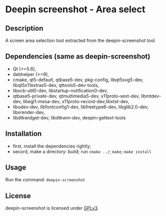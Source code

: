 # Deepin screenshot - Area select

## Description

A screen area selection tool extracted from the deepin-screenshot tool

## Dependencies (same as deepin-screenshot)

- Qt (>=5.6),
- debhelper (>=9),
- cmake, qt5-default, qtbase5-dev, pkg-config, libqt5svg5-dev, libqt5x11extras5-dev, qttools5-dev-tools,
- libxcb-util0-dev, libstartup-notification0-dev,
- qtbase5-private-dev, qtmultimedia5-dev, x11proto-xext-dev, libmtdev-dev, libegl1-mesa-dev, x11proto-record-dev,libxtst-dev,
- libudev-dev, libfontconfig1-dev, libfreetype6-dev, libglib2.0-dev, libxrender-dev,
- libdtkwidget-dev, libdtkwm-dev, deepin-gettext-tools

## Installation

- first, install the dependencies rightly;
- secord, make a directory: build; run `cmake ../`; `make`; `make install`

## Usage
Run the command: `deepin-screenshot`

## License

deepin-screenshot is licensed under [GPLv3](LICENSE).
